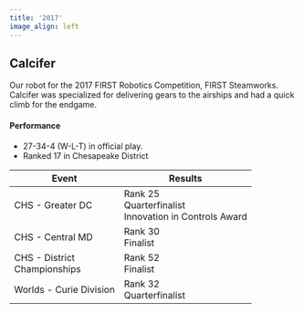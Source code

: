```yaml
---
title: '2017'
image_align: left
---
```


## Calcifer
Our robot for the 2017 FIRST Robotics Competition, FIRST Steamworks. Calcifer was specialized for delivering gears to the airships and had a quick climb for the endgame.
#### Performance
* 27-34-4 (W-L-T) in official play.
* Ranked 17 in Chesapeake District

<html>
<table class="table table-striped table-hover">
  <thead>
    <tr>
      <th>Event</th>
      <th>Results</th>
    </tr>
  </thead>
  <tbody>
    <tr>
      <td> CHS - Greater DC</td>
      <td> Rank 25 <br/> Quarterfinalist <br/> Innovation in Controls Award</td>
    </tr>
    <tr>
      <td> CHS - Central MD</td>
      <td> Rank 30 <br/> Finalist <br/></td>
    </tr>
    <tr>
      <td> CHS - District <br/> Championships </td>
      <td> Rank 52 <br/> Finalist </td>
    </tr>
    <tr>
      <td> Worlds - Curie Division </td>
      <td> Rank 32 <br/> Quarterfinalist </td>
    </tr>
  </tbody>
</table>
</html>
